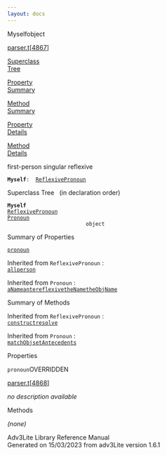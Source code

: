 ```yaml
---
layout: docs
---
```

<span class="title">Myself</span><span class="type">object</span>

[parser.t](../file/parser.t.html)\[[4867](../source/parser.t.html#4867)\]

[Superclass  
Tree](#_SuperClassTree_)

[Property  
Summary](#_PropSummary_)

[Method  
Summary](#_MethodSummary_)

[Property  
Details](#_Properties_)

[Method  
Details](#_Methods_)

<div class="fdesc">

first-person singular reflexive

**`Myself`**` :   `[`ReflexivePronoun`](../object/ReflexivePronoun.html)

</div>

<span id="_SuperClassTree_"></span>

<div class="mjhd">

<span class="hdln">Superclass Tree</span>   (in declaration order)

</div>

**`Myself`**  
[`ReflexivePronoun`](../object/ReflexivePronoun.html)  
[`Pronoun`](../object/Pronoun.html)  
`                         object`  
<span id="_PropSummary_"></span>

<div class="mjhd">

<span class="hdln">Summary of Properties</span>  

</div>

[`pronoun`](#pronoun)

Inherited from `ReflexivePronoun` :  
[`all`](../object/ReflexivePronoun.html#all)[`person`](../object/ReflexivePronoun.html#person)

Inherited from `Pronoun` :  
[`aName`](../object/Pronoun.html#aName)[`ante`](../object/Pronoun.html#ante)[`reflexive`](../object/Pronoun.html#reflexive)[`theName`](../object/Pronoun.html#theName)[`theObjName`](../object/Pronoun.html#theObjName)

<span id="_MethodSummary_"></span>

<div class="mjhd">

<span class="hdln">Summary of Methods</span>  

</div>



Inherited from `ReflexivePronoun` :  
[`construct`](../object/ReflexivePronoun.html#construct)[`resolve`](../object/ReflexivePronoun.html#resolve)

Inherited from `Pronoun` :  
[`matchObj`](../object/Pronoun.html#matchObj)[`setAntecedents`](../object/Pronoun.html#setAntecedents)

<span id="_Properties_"></span>

<div class="mjhd">

<span class="hdln">Properties</span>  

</div>

<span id="pronoun"></span>

`pronoun`<span class="rem">OVERRIDDEN</span>

[parser.t](../file/parser.t.html)\[[4868](../source/parser.t.html#4868)\]

<div class="desc">

*no description available*

</div>

<span id="_Methods_"></span>

<div class="mjhd">

<span class="hdln">Methods</span>  

</div>

*(none)*

<div class="ftr">

Adv3Lite Library Reference Manual  
Generated on 15/03/2023 from adv3Lite version 1.6.1

</div>

